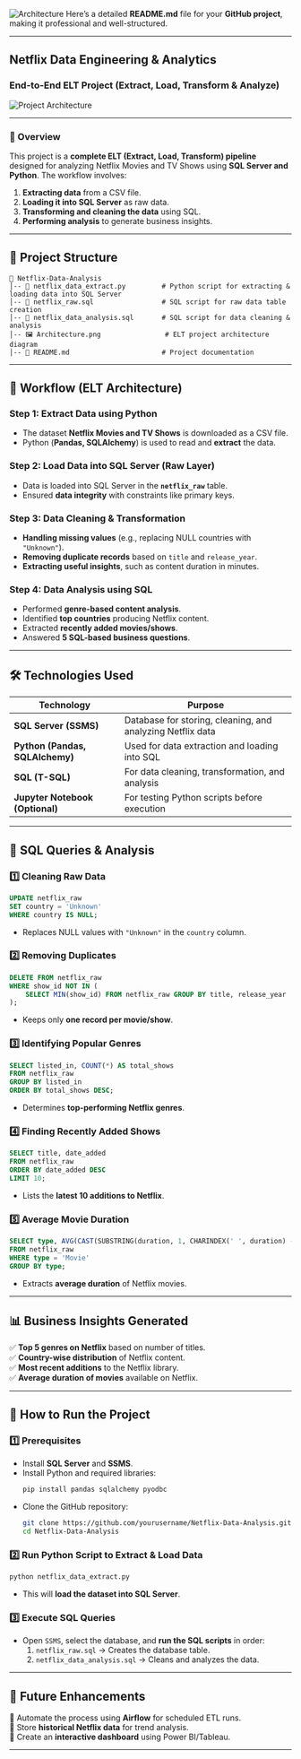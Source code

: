 ![Architecture](https://github.com/user-attachments/assets/de0a9efb-1755-461a-bbe1-331c15b6fcbe)
Here’s a detailed **README.md** file for your **GitHub project**, making it professional and well-structured.  

---

## **Netflix Data Engineering & Analytics**  
### **End-to-End ELT Project (Extract, Load, Transform & Analyze)**
![Project Architecture](Architecture.png)

---

### **📌 Overview**  
This project is a **complete ELT (Extract, Load, Transform) pipeline** designed for analyzing Netflix Movies and TV Shows using **SQL Server and Python**. The workflow involves:  

1. **Extracting data** from a CSV file.  
2. **Loading it into SQL Server** as raw data.  
3. **Transforming and cleaning the data** using SQL.  
4. **Performing analysis** to generate business insights.  

---

## **📂 Project Structure**
```
📁 Netflix-Data-Analysis
│-- 📄 netflix_data_extract.py         # Python script for extracting & loading data into SQL Server
│-- 📄 netflix_raw.sql                 # SQL script for raw data table creation
│-- 📄 netflix_data_analysis.sql       # SQL script for data cleaning & analysis
│-- 🖼 Architecture.png                # ELT project architecture diagram
│-- 📄 README.md                       # Project documentation
```

---

## **🚀 Workflow (ELT Architecture)**  

### **Step 1: Extract Data using Python**  
- The dataset **Netflix Movies and TV Shows** is downloaded as a CSV file.  
- Python (**Pandas, SQLAlchemy**) is used to read and **extract** the data.  

### **Step 2: Load Data into SQL Server (Raw Layer)**  
- Data is loaded into SQL Server in the **`netflix_raw`** table.  
- Ensured **data integrity** with constraints like primary keys.  

### **Step 3: Data Cleaning & Transformation**  
- **Handling missing values** (e.g., replacing NULL countries with `"Unknown"`).  
- **Removing duplicate records** based on `title` and `release_year`.  
- **Extracting useful insights**, such as content duration in minutes.  

### **Step 4: Data Analysis using SQL**  
- Performed **genre-based content analysis**.  
- Identified **top countries** producing Netflix content.  
- Extracted **recently added movies/shows**.  
- Answered **5 SQL-based business questions**.  

---

## **🛠️ Technologies Used**
| **Technology** | **Purpose** |
|--------------|-----------|
| **SQL Server (SSMS)** | Database for storing, cleaning, and analyzing Netflix data |
| **Python (Pandas, SQLAlchemy)** | Used for data extraction and loading into SQL |
| **SQL (T-SQL)** | For data cleaning, transformation, and analysis |
| **Jupyter Notebook (Optional)** | For testing Python scripts before execution |

---

## **📜 SQL Queries & Analysis**
### **1️⃣ Cleaning Raw Data**
```sql
UPDATE netflix_raw
SET country = 'Unknown'
WHERE country IS NULL;
```
- Replaces NULL values with `"Unknown"` in the `country` column.  

### **2️⃣ Removing Duplicates**
```sql
DELETE FROM netflix_raw
WHERE show_id NOT IN (
    SELECT MIN(show_id) FROM netflix_raw GROUP BY title, release_year
);
```
- Keeps only **one record per movie/show**.  

### **3️⃣ Identifying Popular Genres**
```sql
SELECT listed_in, COUNT(*) AS total_shows
FROM netflix_raw
GROUP BY listed_in
ORDER BY total_shows DESC;
```
- Determines **top-performing Netflix genres**.  

### **4️⃣ Finding Recently Added Shows**
```sql
SELECT title, date_added
FROM netflix_raw
ORDER BY date_added DESC
LIMIT 10;
```
- Lists the **latest 10 additions to Netflix**.  

### **5️⃣ Average Movie Duration**
```sql
SELECT type, AVG(CAST(SUBSTRING(duration, 1, CHARINDEX(' ', duration) - 1) AS INT)) AS avg_duration
FROM netflix_raw
WHERE type = 'Movie'
GROUP BY type;
```
- Extracts **average duration** of Netflix movies.  

---

## **📊 Business Insights Generated**
✅ **Top 5 genres on Netflix** based on number of titles.  
✅ **Country-wise distribution** of Netflix content.  
✅ **Most recent additions** to the Netflix library.  
✅ **Average duration of movies** available on Netflix.  

---

## **📌 How to Run the Project**
### **1️⃣ Prerequisites**
- Install **SQL Server** and **SSMS**.  
- Install Python and required libraries:  
  ```bash
  pip install pandas sqlalchemy pyodbc
  ```
- Clone the GitHub repository:  
  ```bash
  git clone https://github.com/yourusername/Netflix-Data-Analysis.git
  cd Netflix-Data-Analysis
  ```

### **2️⃣ Run Python Script to Extract & Load Data**
```bash
python netflix_data_extract.py
```
- This will **load the dataset into SQL Server**.  

### **3️⃣ Execute SQL Queries**
- Open `SSMS`, select the database, and **run the SQL scripts** in order:  
  1. `netflix_raw.sql` → Creates the database table.  
  2. `netflix_data_analysis.sql` → Cleans and analyzes the data.  

---

## **📌 Future Enhancements**
🔹 Automate the process using **Airflow** for scheduled ETL runs.  
🔹 Store **historical Netflix data** for trend analysis.  
🔹 Create an **interactive dashboard** using Power BI/Tableau.  

---
